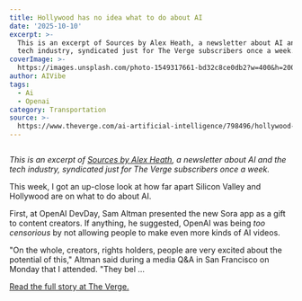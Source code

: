 ```yaml
---
title: Hollywood has no idea what to do about AI
date: '2025-10-10'
excerpt: >-
  This is an excerpt of Sources by Alex Heath, a newsletter about AI and the
  tech industry, syndicated just for The Verge subscribers once a week. This...
coverImage: >-
  https://images.unsplash.com/photo-1549317661-bd32c8ce0db2?w=400&h=200&fit=crop&auto=format
author: AIVibe
tags:
  - Ai
  - Openai
category: Transportation
source: >-
  https://www.theverge.com/ai-artificial-intelligence/798496/hollywood-openai-training-netflix-paramount-warner
---
```


											

						
<figure>

<img alt="" data-caption="" data-portal-copyright="" data-has-syndication-rights="1" src="https://platform.theverge.com/wp-content/uploads/sites/2/2025/05/STKS512_OSCARS_A.jpg?quality=90&#038;strip=all&#038;crop=0,0,100,100" />
	<figcaption>
		</figcaption>
</figure>
<p class="has-text-align-none"><em>This is an excerpt of <a href="https://sources.news/" target="_blank" rel="noreferrer noopener">Sources by Alex Heath</a>, a newsletter about AI and the tech industry, syndicated just for The Verge subscribers once a week.</em></p>
<p class="has-text-align-none">This week, I got an up-close look at how far apart Silicon Valley and Hollywood are on what to do about AI.</p>
<p class="has-text-align-none">First, at OpenAI DevDay, Sam Altman presented the new Sora app as a gift to content creators. If anything, he suggested, OpenAI was being <em>too censorious</em> by not allowing people to make even more kinds of AI videos.</p>
<p class="has-text-align-none">"On the whole, creators, rights holders, people are very excited about the potential of this," Altman said during a media Q&amp;A in San Francisco on Monday that I attended. "They bel …</p>
<p><a href="https://www.theverge.com/ai-artificial-intelligence/798496/hollywood-openai-training-netflix-paramount-warner">Read the full story at The Verge.</a></p>
						
									
